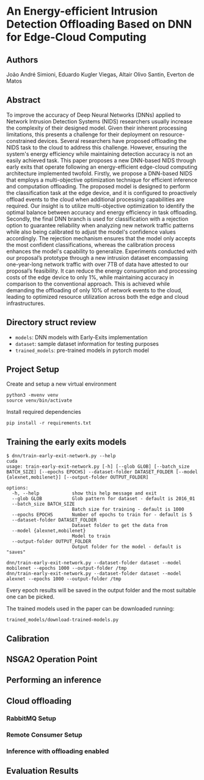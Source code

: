 # An Energy-efficient Intrusion Detection Offloading Based on DNN for Edge-Cloud Computing

## Authors
João André Simioni, Eduardo Kugler Viegas, Altair Olivo Santin, Everton de Matos

## Abstract
To improve the accuracy of Deep Neural Networks (DNNs) applied to Network Intrusion Detection Systems (NIDS) researchers usually increase the complexity of their designed model. 
Given their inherent processing limitations, this presents a challenge for their deployment on resource-constrained devices.
Several researchers have proposed offloading the NIDS task to the cloud to address this challenge.
However, ensuring the system's energy efficiency while maintaining detection accuracy is not an easily achieved task.
This paper proposes a new DNN-based NIDS through early exits that operate following an energy-efficient edge-cloud computing architecture implemented twofold.
Firstly, we propose a DNN-based NIDS that employs a multi-objective optimization technique for efficient inference and computation offloading.
The proposed model is designed to perform the classification task at the edge device, and it is configured to proactively offload events to the cloud when additional processing capabilities are required.
Our insight is to utilize multi-objective optimization to identify the optimal balance between accuracy and energy efficiency in task offloading.
Secondly, the final DNN branch is used for classification with a rejection option to guarantee reliability when analyzing new network traffic patterns while also being calibrated to adjust the model's confidence values accordingly.
The rejection mechanism ensures that the model only accepts the most confident classifications, whereas the calibration process enhances the model's capability to generalize.
Experiments conducted with our proposal’s prototype through a new intrusion dataset encompassing one-year-long network traffic with over $7$TB of data have attested to our proposal’s feasibility.
It can reduce the energy consumption and processing costs of the edge device to only $1$\%, while maintaining accuracy in comparison to the conventional approach. 
This is achieved while demanding the offloading of only $10$\% of network events to the cloud, leading to optimized resource utilization across both the edge and cloud infrastructures.

## Directory struct review

- `models`: DNN models with Early-Exits implementation
- `dataset`: sample dataset information for testing purposes
- `trained_models`: pre-trained models in pytorch model

## Project Setup

Create and setup a new virtual environment

```
python3 -mvenv venv
source venv/bin/activate
```

Install required dependencies

```
pip install -r requirements.txt
```

## Training the early exits models

```
$ dnn/train-early-exit-network.py --help
cuda
usage: train-early-exit-network.py [-h] [--glob GLOB] [--batch_size BATCH_SIZE] [--epochs EPOCHS] --dataset-folder DATASET_FOLDER [--model {alexnet,mobilenet}] [--output-folder OUTPUT_FOLDER]

options:
  -h, --help            show this help message and exit
  --glob GLOB           Glob pattern for dataset - default is 2016_01
  --batch_size BATCH_SIZE
                        Batch size for training - default is 1000
  --epochs EPOCHS       Number of epochs to train for - default is 5
  --dataset-folder DATASET_FOLDER
                        Dataset folder to get the data from
  --model {alexnet,mobilenet}
                        Model to train
  --output-folder OUTPUT_FOLDER
                        Output folder for the model - default is "saves"
```

```
dnn/train-early-exit-network.py --dataset-folder dataset --model mobilenet --epochs 1000 --output-folder /tmp
dnn/train-early-exit-network.py --dataset-folder dataset --model alexnet --epochs 1000 --output-folder /tmp
```

Every epoch results will be saved in the output folder and the most suitable one can be picked.

The trained models used in the paper can be downloaded running:

```
trained_models/download-trained-models.py
```

## Calibration

## NSGA2 Operation Point

## Performing an inference

## Cloud offloading

### RabbitMQ Setup

### Remote Consumer Setup

### Inference with offloading enabled

## Evaluation Results